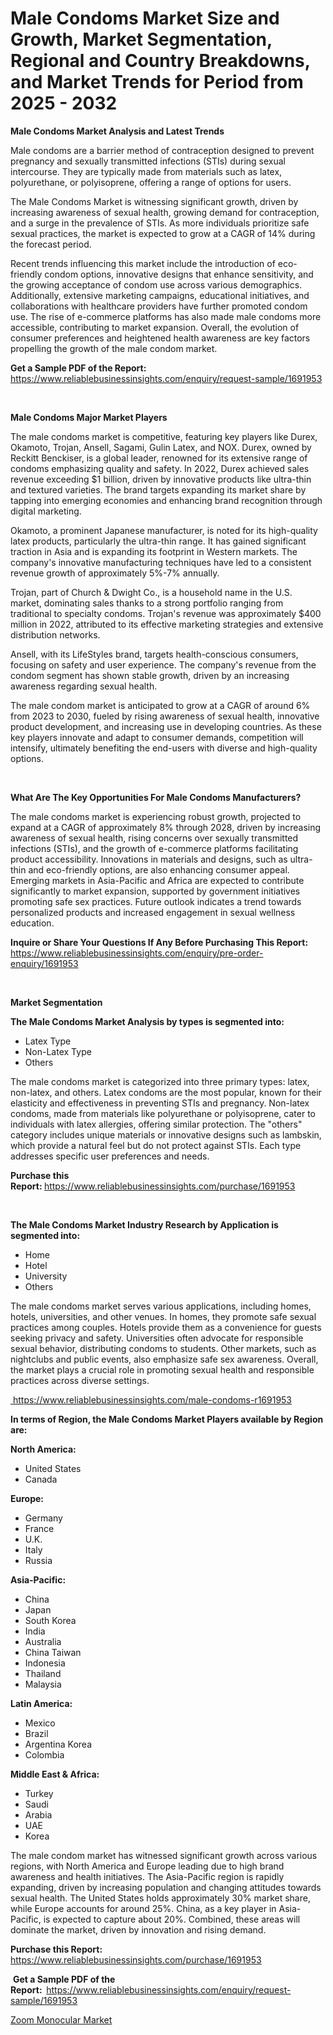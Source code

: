 <p><h1>Male Condoms Market Size and Growth, Market Segmentation, Regional and Country Breakdowns, and Market Trends for Period from 2025 -  2032</h1></p><p><strong>Male Condoms Market Analysis and Latest Trends</strong></p>
<p><p>Male condoms are a barrier method of contraception designed to prevent pregnancy and sexually transmitted infections (STIs) during sexual intercourse. They are typically made from materials such as latex, polyurethane, or polyisoprene, offering a range of options for users.</p><p>The Male Condoms Market is witnessing significant growth, driven by increasing awareness of sexual health, growing demand for contraception, and a surge in the prevalence of STIs. As more individuals prioritize safe sexual practices, the market is expected to grow at a CAGR of 14% during the forecast period. </p><p>Recent trends influencing this market include the introduction of eco-friendly condom options, innovative designs that enhance sensitivity, and the growing acceptance of condom use across various demographics. Additionally, extensive marketing campaigns, educational initiatives, and collaborations with healthcare providers have further promoted condom use. The rise of e-commerce platforms has also made male condoms more accessible, contributing to market expansion. Overall, the evolution of consumer preferences and heightened health awareness are key factors propelling the growth of the male condom market.</p></p>
<p><strong>Get a Sample PDF of the Report:&nbsp;</strong> <a href="https://www.reliablebusinessinsights.com/enquiry/request-sample/1691953?utm_campaign=96&utm_medium=2&utm_source=Github&utm_content=ia&utm_term=08022025&utm_id=male-condoms">https://www.reliablebusinessinsights.com/enquiry/request-sample/1691953</a></p>
<p>&nbsp;</p>
<p><strong>Male Condoms Major Market Players</strong></p>
<p><p>The male condoms market is competitive, featuring key players like Durex, Okamoto, Trojan, Ansell, Sagami, Gulin Latex, and NOX. Durex, owned by Reckitt Benckiser, is a global leader, renowned for its extensive range of condoms emphasizing quality and safety. In 2022, Durex achieved sales revenue exceeding $1 billion, driven by innovative products like ultra-thin and textured varieties. The brand targets expanding its market share by tapping into emerging economies and enhancing brand recognition through digital marketing.</p><p>Okamoto, a prominent Japanese manufacturer, is noted for its high-quality latex products, particularly the ultra-thin range. It has gained significant traction in Asia and is expanding its footprint in Western markets. The company's innovative manufacturing techniques have led to a consistent revenue growth of approximately 5%-7% annually. </p><p>Trojan, part of Church & Dwight Co., is a household name in the U.S. market, dominating sales thanks to a strong portfolio ranging from traditional to specialty condoms. Trojan's revenue was approximately $400 million in 2022, attributed to its effective marketing strategies and extensive distribution networks.</p><p>Ansell, with its LifeStyles brand, targets health-conscious consumers, focusing on safety and user experience. The company's revenue from the condom segment has shown stable growth, driven by an increasing awareness regarding sexual health.</p><p>The male condom market is anticipated to grow at a CAGR of around 6% from 2023 to 2030, fueled by rising awareness of sexual health, innovative product development, and increasing use in developing countries. As these key players innovate and adapt to consumer demands, competition will intensify, ultimately benefiting the end-users with diverse and high-quality options.</p></p>
<p>&nbsp;</p>
<p><strong>What Are The Key Opportunities For Male Condoms Manufacturers?</strong></p>
<p><p>The male condoms market is experiencing robust growth, projected to expand at a CAGR of approximately 8% through 2028, driven by increasing awareness of sexual health, rising concerns over sexually transmitted infections (STIs), and the growth of e-commerce platforms facilitating product accessibility. Innovations in materials and designs, such as ultra-thin and eco-friendly options, are also enhancing consumer appeal. Emerging markets in Asia-Pacific and Africa are expected to contribute significantly to market expansion, supported by government initiatives promoting safe sex practices. Future outlook indicates a trend towards personalized products and increased engagement in sexual wellness education.</p></p>
<p><strong>Inquire or Share Your Questions If Any Before Purchasing This Report:</strong> <a href="https://www.reliablebusinessinsights.com/enquiry/pre-order-enquiry/1691953?utm_campaign=96&utm_medium=2&utm_source=Github&utm_content=ia&utm_term=08022025&utm_id=male-condoms">https://www.reliablebusinessinsights.com/enquiry/pre-order-enquiry/1691953</a></p>
<p>&nbsp;</p>
<p><strong>Market Segmentation</strong></p>
<p><strong>The Male Condoms Market Analysis by types is segmented into:</strong></p>
<p><ul><li>Latex Type</li><li>Non-Latex Type</li><li>Others</li></ul></p>
<p><p>The male condoms market is categorized into three primary types: latex, non-latex, and others. Latex condoms are the most popular, known for their elasticity and effectiveness in preventing STIs and pregnancy. Non-latex condoms, made from materials like polyurethane or polyisoprene, cater to individuals with latex allergies, offering similar protection. The "others" category includes unique materials or innovative designs such as lambskin, which provide a natural feel but do not protect against STIs. Each type addresses specific user preferences and needs.</p></p>
<p><strong>Purchase this Report:&nbsp;</strong><a href="https://www.reliablebusinessinsights.com/purchase/1691953?utm_campaign=96&utm_medium=2&utm_source=Github&utm_content=ia&utm_term=08022025&utm_id=male-condoms">https://www.reliablebusinessinsights.com/purchase/1691953</a></p>
<p>&nbsp;</p>
<p><strong>The Male Condoms Market Industry Research by Application is segmented into:</strong></p>
<p><ul><li>Home</li><li>Hotel</li><li>University</li><li>Others</li></ul></p>
<p><p>The male condoms market serves various applications, including homes, hotels, universities, and other venues. In homes, they promote safe sexual practices among couples. Hotels provide them as a convenience for guests seeking privacy and safety. Universities often advocate for responsible sexual behavior, distributing condoms to students. Other markets, such as nightclubs and public events, also emphasize safe sex awareness. Overall, the market plays a crucial role in promoting sexual health and responsible practices across diverse settings.</p></p>
<p><a href="https://www.reliablebusinessinsights.com/male-condoms-r1691953?utm_campaign=96&utm_medium=2&utm_source=Github&utm_content=ia&utm_term=08022025&utm_id=male-condoms">&nbsp;https://www.reliablebusinessinsights.com/male-condoms-r1691953</a></p>
<p><strong>In terms of Region, the Male Condoms Market Players available by Region are:</strong></p>
<p>
    <p> <strong> North America: </strong>
        <ul>
            <li>United States</li>
            <li>Canada</li>
        </ul>
        </p> 
    <p> <strong> Europe: </strong>
        <ul>
            <li>Germany</li>
            <li>France</li>
            <li>U.K.</li>
            <li>Italy</li>
            <li>Russia</li>
        </ul>
        </p> 
    <p> <strong> Asia-Pacific: </strong>
        <ul>
            <li>China</li>
            <li>Japan</li>
            <li>South Korea</li>
            <li>India</li>
            <li>Australia</li>
            <li>China Taiwan</li>
            <li>Indonesia</li>
            <li>Thailand</li>
            <li>Malaysia</li>
        </ul>
        </p> 
    <p> <strong> Latin America: </strong>
        <ul>
            <li>Mexico</li>
            <li>Brazil</li>
            <li>Argentina Korea</li>
            <li>Colombia</li>
        </ul>
        </p> 
    <p> <strong> Middle East & Africa: </strong>
        <ul>
            <li>Turkey</li>
            <li>Saudi</li>
            <li>Arabia</li>
            <li>UAE</li>
            <li>Korea</li>
        </ul>
    </p>
    </p>
<p><p>The male condom market has witnessed significant growth across various regions, with North America and Europe leading due to high brand awareness and health initiatives. The Asia-Pacific region is rapidly expanding, driven by increasing population and changing attitudes towards sexual health. The United States holds approximately 30% market share, while Europe accounts for around 25%. China, as a key player in Asia-Pacific, is expected to capture about 20%. Combined, these areas will dominate the market, driven by innovation and rising demand.</p></p>
<p><strong>Purchase this Report: </strong><a href="https://www.reliablebusinessinsights.com/purchase/1691953?utm_campaign=96&utm_medium=2&utm_source=Github&utm_content=ia&utm_term=08022025&utm_id=male-condoms">https://www.reliablebusinessinsights.com/purchase/1691953</a></p>
<p>&nbsp;<strong>Get a Sample PDF of the Report:&nbsp;&nbsp;</strong><a href="https://www.reliablebusinessinsights.com/enquiry/request-sample/1691953?utm_campaign=96&utm_medium=2&utm_source=Github&utm_content=ia&utm_term=08022025&utm_id=male-condoms">https://www.reliablebusinessinsights.com/enquiry/request-sample/1691953</a></p>
<p><strong></strong></p>
<p><p><a href="https://github.com/wwwkeltoum/Market-Research-Report-List-5/blob/main/zoom-monocular-market.md?utm_campaign=96&utm_medium=2&utm_source=Github&utm_content=ia&utm_term=08022025&utm_id=male-condoms">Zoom Monocular Market</a></p></p>